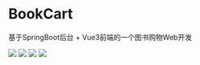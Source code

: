 # BookCart
基于SpringBoot后台 + Vue3前端的一个图书购物Web开发

![](https://gitee.com/RoseTame/pic/raw/master/blog/202406121428871.png)
![](https://gitee.com/RoseTame/pic/raw/master/blog/202406121429952.png)
![](https://gitee.com/RoseTame/pic/raw/master/blog/202406121435552.png)
![](https://gitee.com/RoseTame/pic/raw/master/blog/202406121437400.png)